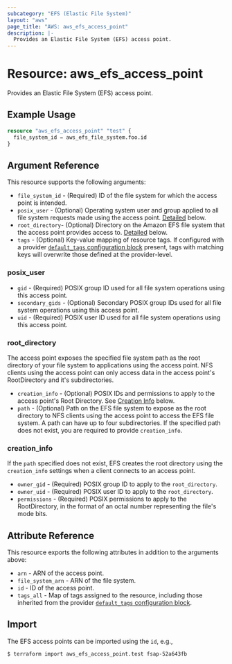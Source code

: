```yaml
---
subcategory: "EFS (Elastic File System)"
layout: "aws"
page_title: "AWS: aws_efs_access_point"
description: |-
  Provides an Elastic File System (EFS) access point.
---
```


# Resource: aws_efs_access_point

Provides an Elastic File System (EFS) access point.

## Example Usage

```terraform
resource "aws_efs_access_point" "test" {
  file_system_id = aws_efs_file_system.foo.id
}
```

## Argument Reference

This resource supports the following arguments:

* `file_system_id` - (Required) ID of the file system for which the access point is intended.
* `posix_user` - (Optional) Operating system user and group applied to all file system requests made using the access point. [Detailed](#posix_user) below.
* `root_directory`- (Optional) Directory on the Amazon EFS file system that the access point provides access to. [Detailed](#root_directory) below.
* `tags` - (Optional) Key-value mapping of resource tags. If configured with a provider [`default_tags` configuration block](https://registry.terraform.io/providers/hashicorp/aws/latest/docs#default_tags-configuration-block) present, tags with matching keys will overwrite those defined at the provider-level.

### posix_user

* `gid` - (Required) POSIX group ID used for all file system operations using this access point.
* `secondary_gids` - (Optional) Secondary POSIX group IDs used for all file system operations using this access point.
* `uid` - (Required) POSIX user ID used for all file system operations using this access point.

### root_directory

The access point exposes the specified file system path as the root directory of your file system to applications using the access point. NFS clients using the access point can only access data in the access point's RootDirectory and it's subdirectories.

* `creation_info` - (Optional) POSIX IDs and permissions to apply to the access point's Root Directory. See [Creation Info](#creation_info) below.
* `path` - (Optional) Path on the EFS file system to expose as the root directory to NFS clients using the access point to access the EFS file system. A path can have up to four subdirectories. If the specified path does not exist, you are required to provide `creation_info`.

### creation_info

If the `path` specified does not exist, EFS creates the root directory using the `creation_info` settings when a client connects to an access point.

* `owner_gid` - (Required) POSIX group ID to apply to the `root_directory`.
* `owner_uid` - (Required) POSIX user ID to apply to the `root_directory`.
* `permissions` - (Required) POSIX permissions to apply to the RootDirectory, in the format of an octal number representing the file's mode bits.

## Attribute Reference

This resource exports the following attributes in addition to the arguments above:

* `arn` - ARN of the access point.
* `file_system_arn` - ARN of the file system.
* `id` - ID of the access point.
* `tags_all` - Map of tags assigned to the resource, including those inherited from the provider [`default_tags` configuration block](https://registry.terraform.io/providers/hashicorp/aws/latest/docs#default_tags-configuration-block).

## Import

The EFS access points can be imported using the `id`, e.g.,

```
$ terraform import aws_efs_access_point.test fsap-52a643fb
```
